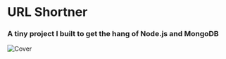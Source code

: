 # URL Shortner
### A tiny project I built to get the hang of Node.js and MongoDB

![Cover](https://i.imgur.com/cudNMBs.png?1)